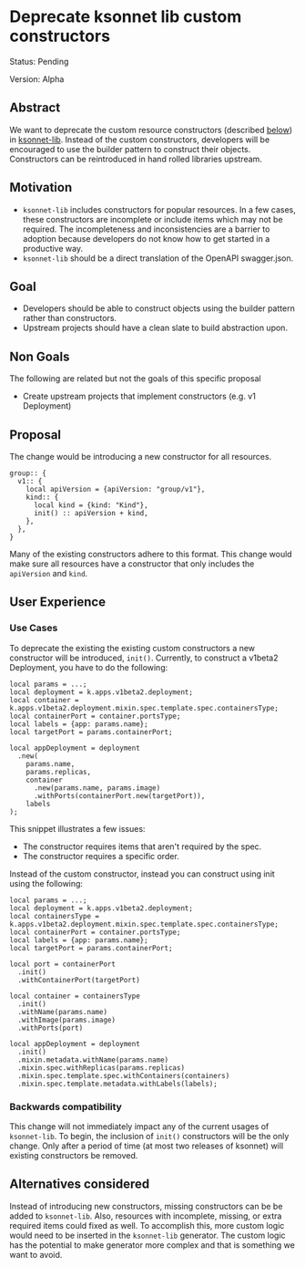 # Deprecate ksonnet lib custom constructors

Status: Pending

Version: Alpha

## Abstract

We want to deprecate the custom resource constructors (described [below](#use-cases)) in [ksonnet-lib](https://github.com/ksonnet/ksonnet-lib). Instead of the custom constructors, developers will be encouraged to use the builder pattern to construct their objects. Constructors can be reintroduced in hand rolled libraries upstream.

## Motivation

* `ksonnet-lib` includes constructors for popular resources. In a few cases, these constructors are incomplete or include items which may not be required. The incompleteness and inconsistencies are a barrier to adoption because developers do not know how to get started in a productive way.
* `ksonnet-lib` should be a direct translation of the OpenAPI swagger.json.

## Goal

* Developers should be able to construct objects using the builder pattern rather than constructors.
* Upstream projects should have a clean slate to build abstraction upon.

## Non Goals

The following are related but not the goals of this specific proposal

* Create upstream projects that implement constructors (e.g. v1 Deployment)

## Proposal

The change would be introducing a new constructor for all resources.

```jsonnet
group:: {
  v1:: {
    local apiVersion = {apiVersion: "group/v1"},
    kind:: {
      local kind = {kind: "Kind"},
      init() :: apiVersion + kind,
    },
  },
}
```

Many of the existing constructors adhere to this format. This change would make sure all resources have a constructor that only includes the `apiVersion` and `kind`.

## User Experience

### Use Cases

To deprecate the existing the existing custom constructors a new constructor will be introduced, `init()`. Currently, to construct a v1beta2 Deployment, you have to do the following:

```jsonnet
local params = ...;
local deployment = k.apps.v1beta2.deployment;
local container = k.apps.v1beta2.deployment.mixin.spec.template.spec.containersType;
local containerPort = container.portsType;
local labels = {app: params.name};
local targetPort = params.containerPort;

local appDeployment = deployment
  .new(
    params.name,
    params.replicas,
    container
      .new(params.name, params.image)
      .withPorts(containerPort.new(targetPort)),
    labels
);
```

This snippet illustrates a few issues:

* The constructor requires items that aren't required by the spec.
* The constructor requires a specific order.

Instead of the custom constructor, instead you can construct using init using the following:

```jsonnet
local params = ...;
local deployment = k.apps.v1beta2.deployment;
local containersType = k.apps.v1beta2.deployment.mixin.spec.template.spec.containersType;
local containerPort = container.portsType;
local labels = {app: params.name};
local targetPort = params.containerPort;

local port = containerPort
  .init()
  .withContainerPort(targetPort)

local container = containersType
  .init()
  .withName(params.name)
  .withImage(params.image)
  .withPorts(port)

local appDeployment = deployment
  .init()
  .mixin.metadata.withName(params.name)
  .mixin.spec.withReplicas(params.replicas)
  .mixin.spec.template.spec.withContainers(containers)
  .mixin.spec.template.metadata.withLabels(labels);
```

### Backwards compatibility

This change will not immediately impact any of the current usages of `ksonnet-lib`. To begin, the inclusion of `init()` constructors will be the only change. Only after a period of time (at most two releases of ksonnet) will existing constructors be removed.

## Alternatives considered

Instead of introducing new constructors, missing constructors can be be added to `ksonnet-lib`. Also, resources with incomplete, missing, or extra required items could fixed as well. To accomplish this, more custom logic would need to be inserted in the `ksonnet-lib` generator. The custom logic has the potential to make generator more complex and that is something we want to avoid.
